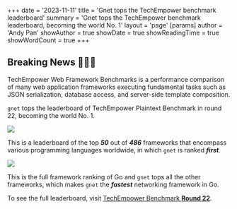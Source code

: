 +++
date = '2023-11-11'
title = 'Gnet tops the TechEmpower benchmark leaderboard'
summary = 'Gnet tops the TechEmpower benchmark leaderboard, becoming the world No. 1'
layout = 'page'
[params]
  author = 'Andy Pan'
showAuthor = true
showDate = true
showReadingTime = true
showWordCount = true
+++

## Breaking News 🎉🎉🎉

TechEmpower Web Framework Benchmarks is a performance comparison of many web application frameworks executing fundamental tasks such as JSON serialization, database access, and server-side template composition.

`gnet` tops the leaderboard of TechEmpower Plaintext Benchmark in round 22, becoming the world No. 1.

![](https://gnet.host/img/techempower-plaintext-top50-dark.jpg)

This is a leaderboard of the top ***50*** out of ***486*** frameworks that encompass various programming languages worldwide, in which `gnet` is ranked ***first***.

![](https://gnet.host/img/techempower-plaintext-topN-go-dark.png)

This is the full framework ranking of Go and `gnet` tops all the other frameworks, which makes `gnet` the ***fastest*** networking framework in Go.

To see the full leaderboard, visit [TechEmpower Benchmark **Round 22**](https://www.techempower.com/benchmarks/#hw=ph&test=plaintext&section=data-r22).